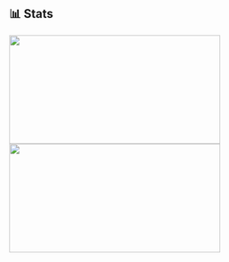 ﻿## 📊 Stats

<div>
  <a href="https://github.com/tomori-hikage">
    <img height="195" img width="380" img src="https://github-readme-stats.vercel.app/api?username=tomori-hikage&count_private=true&show_icons=true&include_all_commits=true&theme=nord">
  </a>
  <a href="https://github.com/tomori-hikage">
    <img height="195" img width="380" img src="https://github-readme-stats.vercel.app/api/top-langs/?username=tomori-hikage&layout=compact&theme=nord">
  </a>
</div>